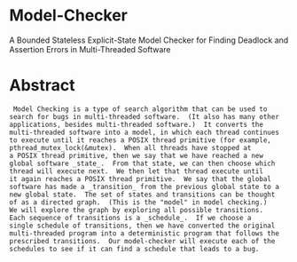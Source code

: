 # Model-Checker
A Bounded Stateless Explicit-State Model Checker for Finding Deadlock and Assertion Errors in Multi-Threaded Software

# Abstract
     Model Checking is a type of search algorithm that can be used to
    search for bugs in multi-threaded software.  (It also has many other
    applications, besides multi-threaded software.)  It converts the
    multi-threaded software into a model, in which each thread continues
    to execute until it reaches a POSIX thread primitive (for example,
    pthread_mutex_lock(&mutex).  When all threads have stopped at
    a POSIX thread primitive, then we say that we have reached a new
    global software _state_.  From that state, we can then choose which
    thread will execute next.  We then let that thread execute until
    it again reaches a POSIX thread primitive.  We say that the global
    software has made a _transition_ from the previous global state to a
    new global state.  The set of states and transitions can be thought
    of as a directed graph.  (This is the "model" in model checking.)
    We will explore the graph by exploring all possible transitions.
    Each sequence of transitions is a _schedule_.  If we choose a
    single schedule of transitions, then we have converted the original
    multi-threaded program into a deterministic program that follows the
    prescribed transitions.  Our model-checker will execute each of the
    schedules to see if it can find a schedule that leads to a bug.
